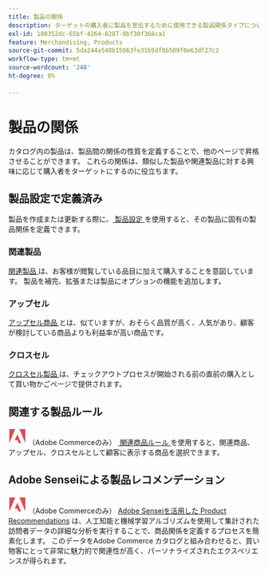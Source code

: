 ```yaml
---
title: 製品の関係
description: ターゲットの購入者に製品を宣伝するために使用できる製品関係タイプについて説明します。
exl-id: 180352dc-65bf-4264-8287-9bf30f368ca1
feature: Merchandising, Products
source-git-commit: 5da244a548b15863fe31b5df8b509f8e63df27c2
workflow-type: tm+mt
source-wordcount: '248'
ht-degree: 0%

---
```


# 製品の関係

カタログ内の製品は、製品間の関係の性質を定義することで、他のページで昇格させることができます。 これらの関係は、類似した製品や関連製品に対する興味に応じて購入者をターゲットにするのに役立ちます。

## 製品設定で定義済み

製品を作成または更新する際に、[&#x200B; 製品設定 &#x200B;](../catalog/product-create.md#product-settings) を使用すると、その製品に固有の製品関係を定義できます。

### 関連製品

[&#x200B; 関連製品 &#x200B;](../catalog/related-products-up-sells-cross-sells.md#related-products) は、お客様が閲覧している品目に加えて購入することを意図しています。 製品を補完、拡張または製品にオプションの機能を追加します。

### アップセル

[&#x200B; アップセル商品 &#x200B;](../catalog/related-products-up-sells-cross-sells.md#up-sells) とは、似ていますが、おそらく品質が高く、人気があり、顧客が検討している商品よりも利益率が高い商品です。

### クロスセル

[&#x200B; クロスセル製品 &#x200B;](../catalog/related-products-up-sells-cross-sells.md#cross-sells) は、チェックアウトプロセスが開始される前の直前の購入として買い物かごページで提供されます。

## 関連する製品ルール

![Adobe Commerce](../assets/adobe-logo.svg) （Adobe Commerceのみ） [&#x200B; 関連商品ルール &#x200B;](product-related-rules.md) を使用すると、関連商品、アップセル、クロスセルとして顧客に表示する商品を選択できます。

## Adobe Senseiによる製品レコメンデーション

![Adobe Commerce](../assets/adobe-logo.svg) （Adobe Commerceのみ） [Adobe Senseiを活用した Product Recommendations](https://experienceleague.adobe.com/docs/commerce/product-recommendations/overview.html?lang=ja) は、人工知能と機械学習アルゴリズムを使用して集計された訪問者データの詳細な分析を実行することで、商品関係を定義するプロセスを簡素化します。 このデータをAdobe Commerce カタログと組み合わせると、買い物客にとって非常に魅力的で関連性が高く、パーソナライズされたエクスペリエンスが得られます。
